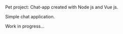 Pet project: Chat-app created with Node js and Vue js.

Simple chat application.

Work in progress...

